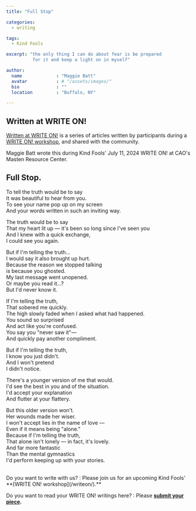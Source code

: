 ```yaml
---
title: "Full Stop"

categories:
  - writing

tags:
  - Kind Fools

excerpt: "the only thing I can do about fear is be prepared
          for it and keep a light on in myself"

author:
  name             : "Maggie Batt"
  avatar           : # "/assets/images/"
  bio              : ""
  location         : "Buffalo, NY"

---
```


## Written at WRITE ON!

[Written at WRITE ON!](/writtenat/) is a series of articles written
by participants during a [WRITE ON! workshop](/writeon),
and shared with the community.

Maggie Batt wrote this during Kind Fools' July 11, 2024 WRITE ON!
at CAO's Masten Resource Center.

## Full Stop.

To tell the truth would be to say<br>
It was beautiful to hear from you.<br>
To see your name pop up on my screen<br>
And your words written in such an inviting way.

The truth would be to say<br>
That my heart lit up — it's been so long since I've seen you<br>
And I knew with a quick exchange,<br>
I could see you again.

But if I'm telling the truth...<br>
I would say it also brought up hurt.<br>
Because the reason we stopped talking<br>
is because you ghosted.<br>
My last message went unopened.<br>
Or maybe you read it...?<br>
But I'd never know it.

If I'm telling the truth,<br>
That sobered me quickly.<br>
The high slowly faded when I asked what had happened.<br>
You sound so surprised <br>
And act like you're confused.<br>
You say you "never saw it"—<br>
And quickly pay another compliment.

But if I'm telling the truth,<br>
I know you just didn't.<br>
And I won't pretend<br>
I didn't notice.

There's a younger version of me that would.<br>
I'd see the best in you and of the situation.<br>
I'd accept your explanation<br>
And flutter at your flattery.

But this older version won't.<br>
Her wounds made her wiser.<br>
I won't accept lies in the name of love —<br>
Even if it means being "alone."<br>
Because if I'm telling the truth, <br>
That alone isn't lonely — in fact, it's lovely.<br>
And far more fantastic<br>
Than the mental gymnastics <br>
I'd perform keeping up with your stories.

<br>
Do you want to write with us?
:    Please join us for an upcoming Kind Fools' **[WRITE ON! workshop](/writeon/).**

Do you want to read your WRITE ON! writings here?
: Please **[submit your piece](/submit/).**


